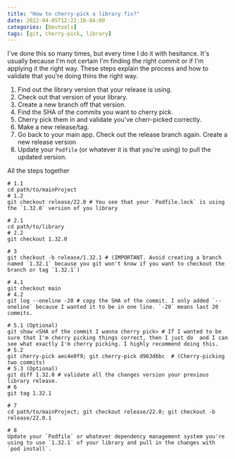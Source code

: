 ```yaml
---
title: "How to cherry-pick a library fix?"
date: 2022-04-05T12:22:16-04:00
categories: [Devtools]
tags: [git, cherry-pick, library]
---
```


I've done this so many times, but every time I do it with hesitance. 
It's usually because I'm not certain I'm finding the right commit or if I'm applying it the right way. 
These steps explain the process and how to validate that you're doing thins the right way. 

1. Find out the library version that your release is using.
2. Check out that version of your library.
3. Create a new branch off that version.
4. Find the SHA of the commits you want to cherry pick. 
5. Cherry pick them in and validate you've cherr-picked correctly.
6. Make a new release/tag.
7. Go back to your main app. Check out the release branch again. Create a new release version
8. Update your `Podfile` (or whatever it is that you're using) to pull the updated version.

All the steps together

```
# 1.1 
cd path/to/mainProject 
# 1.2 
git checkout release/22.0 # You see that your `Podfile.lock` is using the `1.32.0` version of you library

# 2.1 
cd path/to/library 
# 2.2 
git checkout 1.32.0 

# 3
git checkout -b release/1.32.1 # (IMPORTANT. Avoid creating a branch named `1.32.1` because you git won't know if you want to checkout the branch or tag `1.32.1`)

# 4.1 
git checkout main 
# 4.2
git log --oneline -20 # copy the SHA of the commit. I only added `--oneline` because I wanted it to be in one line. `-20` means last 20 commits. 

# 5.1 (Optional)
git show <SHA of the commit I wanna cherry pick> # If I wanted to be sure that I'm cherry picking things correct, then I just do  and I can see what exactly I'm cherry picking. I highly recommend doing this.
# 5.2
git cherry-pick aec4e0f9; git cherry-pick d963d6bc  # (Cherry-picking two commits)
# 5.3 (Optional)
git diff 1.32.0 # validate all the changes version your previous library release.
# 6
git tag 1.32.1 

# 7
cd path/to/mainProject; git checkout release/22.0; git checkout -b release/22.0.1 

# 8
Update your `Podfile` or whatever dependency management system you're using to use `1.32.1` of your library and pull in the changes with `pod install`.
```